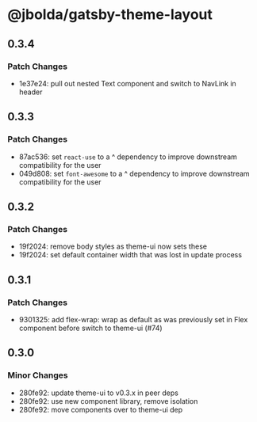 # @jbolda/gatsby-theme-layout

## 0.3.4

### Patch Changes

- 1e37e24: pull out nested Text component and switch to NavLink in header

## 0.3.3

### Patch Changes

- 87ac536: set `react-use` to a ^ dependency to improve downstream compatibility for the user
- 049d808: set `font-awesome` to a ^ dependency to improve downstream compatibility for the user

## 0.3.2

### Patch Changes

- 19f2024: remove body styles as theme-ui now sets these
- 19f2024: set default container width that was lost in update process

## 0.3.1

### Patch Changes

- 9301325: add flex-wrap: wrap as default as was previously set in Flex component before switch to theme-ui (#74)

## 0.3.0

### Minor Changes

- 280fe92: update theme-ui to v0.3.x in peer deps
- 280fe92: use new component library, remove isolation
- 280fe92: move components over to theme-ui dep
